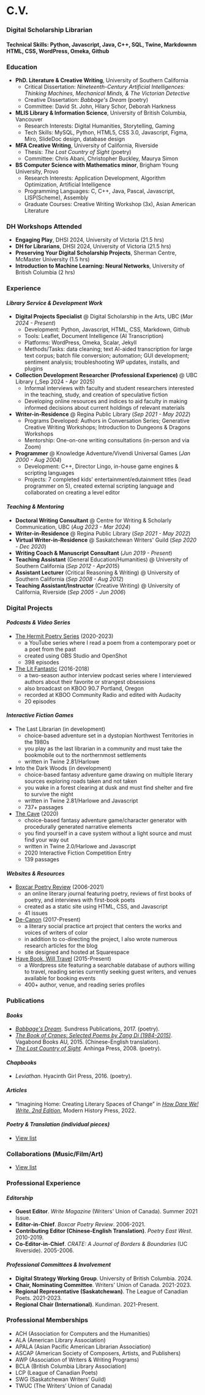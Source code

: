 # C.V.

### Digital Scholarship Librarian
#### Technical Skills: Python, Javascript, Java, C++, SQL, Twine, Markdownm HTML, CSS, WordPress, Omeka, Github

### Education
- **PhD. Literature & Creative Writing**, University of Southern California
  - Critical Dissertation: _Nineteenth-Century Artificial Intelligences: Thinking Machines, Mechanical Minds, & The Victorian Detective_
  - Creative Dissertation: _Babbage's Dream_ (poetry)
  - Committee: David St. John, Hilary Schor, Deborah Harkness
- **MLIS Library & Information Science**, University of British Columbia, Vancouver
  - Research Interests:  Digital Humanities, Storytelling, Gaming
  - Tech Skills: MySQL, Python, HTML5, CSS 3.0, Javascript, Figma, Miro, SlideDoc design, database design
- **MFA Creative Writing**, University of California, Riverside
  - Thesis: _The Lost Country of Sight_ (poetry)
  - Committee: Chris Abani, Christopher Buckley, Maurya Simon
- **BS Computer Science with Mathematics minor**, Brigham Young University, Provo
  - Research Interests: Application Development, Algorithm Optimization, Artificial Intelligence
  - Programming Languages: C, C++, Java, Pascal, Javascript, LISP(Scheme), Assembly
  - Graduate Courses: Creative Writing Workshop (3x), Asian American Literature

### DH Workshops Attended
- **Engaging Play**, DHSI 2024, University of Victoria (21.5 hrs)
- **DH for Librarians**, DHSI 2024, University of Victoria (21.5 hrs)
- **Preserving Your Digital Scholarship Projects**, Sherman Centre, McMaster University (1.5 hrs)
- **Introduction to Machine Learning: Neural Networks**, University of British Columbia (2 hrs)

### Experience
#### _Library Service & Development Work_
- **Digital Projects Specialist** @ Digital Scholarship in the Arts, UBC (_Mar 2024 - Present_)
  - Development: Python, Javascript, HTML, CSS, Markdown, Github
  - Tools: Leaflet, Document Intelligence (AI Transcription)
  - Platforms: WordPress, Omeka, Scalar, Jekyll
  - Methods/Tasks: data cleaning; text AI-aided transcription for large text corpus; batch file conversion; automation; GUI development; sentiment analysis; troubleshooting WP updates, installs, and plugins
- **Collection Development Researcher (Professional Experience)** @ UBC Library (_Sep 2024 - Apr 2025)
  - Informal interviews with faculty and student researchers interested in the teaching, study, and creation of speculative fiction
  - Developing online resources and indices to aid faculty in making informed decisions about current holdings of relevant materials
- **Writer-in-Residence** @ Regina Public Library (_Sep 2021 - May 2022_)
  - Programs Developed: Authors in Conversation Series; Generative Creative Writing Workshops; Introduction to Dungeons & Dragons Workshops
  - Mentorship: One-on-one writing consultations (in-person and via Zoom)  
- **Programmer** @ Knowledge Adventure/Vivendi Universal Games (_Jan 2000 - Aug 2004_)
  - Development: C++, Director Lingo, in-house game engines & scripting languages
  - Projects: 7 completed kids' entertainment/edutainment titles (lead programmer on 5), created external scripting language and collaborated on creating a level editor
  
#### _Teaching & Mentoring_
- **Doctoral Writing Consultant** @ Centre for Writing & Scholarly Communication, UBC (_Aug 2023 - Mar 2024_)
- **Writer-in-Residence** @ Regina Public Library (_Sep 2021 - May 2022_)
- **Virtual Writer-in-Residence** @ Saskatchewan Writers' Guild (_Sep 2020 - Dec 2020_)
- **Writing Coach & Manuscript Consultant** (_Jun 2019 - Present_)
- **Teaching Assistant** (General Education/Humanities) @ University of Southern California (_Sep 2012 - Apr2015_)
- **Assistant Lecturer** (Critical Reasoning & Writing) @ University of Southern California (_Sep 2008 - Aug 2012_)
- **Teaching Assistant/Instructor** (Creative Writing) @ University of California, Riverside (_Sep 2005 - Jun 2006_)

### Digital Projects 
#### _Podcasts & Video Series_
- [The Hermit Poetry Series](https://www.youtube.com/c/NeilAitken) (2020-2023)
   - a YouTube series where I read a poem from a contemporary poet or a poet from the past
   - created using OBS Studio and OpenShot
   - 398 episodes
- [The Lit Fantastic](http://www.thelitfantastic.com) (2016-2018)
   - a two-season author interview podcast series where I interviewed authors about their favorite or strangest obsessions
   - also broadcast on KBOO 90.7 Portland, Oregon
   - recorded at KBOO Community Radio and edited with Audacity
   - 20 episodes

#### _Interactive Fiction Games_
- The Last Librarian (in development)
   - choice-based adventure set in a dystopian Northwest Territories in the 1980s
   - you play as the last librarian in a community and must take the bookmobile out to the northernmost settlements
   - written in Twine 2.81/Harlowe
- Into the Dark Woods (in development)
   - choice-based fantasy adventure game drawing on multiple literary sources exploring roads taken and not taken
   - you wake in a forest clearing at dusk and must find shelter and fire to survive the night
   - written in Twine 2.81/Harlowe and Javascript
   - 737+ passages
- [The Cave](https://ifdb.org/viewgame?id=y771zb318c2szi9) (2020)
   - choice-based fantasy adventure game/character generator with procedurally generated narrative elements
   - you find yourself in a cave system without a light source and must find your way out
   - written in Twine 2.0/Harlowe and Javascript
   - 2020 Interactive Fiction Competition Entry
   - 139 passages

#### _Websites & Resources_
- [Boxcar Poetry Review](http://www.boxcarpoetry.com) (2006-2021)
   - an online literary journal featuring poetry, reviews of first books of poetry, and interviews with first-book poets
   - created as a static site using HTML, CSS, and Javascript
   - 41 issues
- [De-Canon](https://www.de-canon.com) (2017-Present)
   - a literary social practice art project that centers the works and voices of writers of color
   - in addition to co-directing the project, I also wrote numerous research articles for the blog
   - site designed and hosted at Squarespace
- [Have Book, Will Travel](http://www.havebookwilltravel.com) (2015-Present)
   - a Wordpress site featuring a searchable database of authors willing to travel, reading series currently seeking guest writers, and venues available for booking events
   - 400+ author, venue, and reading series profiles

### Publications 
#### _Books_ 
- [_Babbage's Dream_](https://sundress-publications.square.site/product/babbage-s-dream-by-neil-aitken/39). Sundress Publications, 2017. (poetry).
- [_The Book of Cranes: Selected Poems by Zang Di (1984-2015)_](https://vagabondpress.net/products/zang-di-the-book-of-cranes-selected-poems). Vagabond Books AU, 2015. (Chinese-English translation).
- [_The Lost Country of Sight_](https://www.anhingapress.org/poetry/the-lost-country-of-sight). Anhinga Press, 2008. (poetry).

#### _Chapbooks_
- _Leviathan_. Hyacinth Girl Press, 2016. (poetry).

#### _Articles_
- “Imagining Home: Creating Literary Spaces of Change” in [_How Dare We! Write. 2nd Edition_](https://www.modernhistorypress.com/store/How-Dare-We-Write-2nd-Edition-PB-p490926176), Modern History Press, 2022.

#### _Poetry & Translation (individual pieces)_
- [View list](creativewriting.md)

### Collaborations (Music/Film/Art)
- [View list](collaborations.md)


### Professional Experience
#### _Editorship_
- **Guest Editor**. _Write Magazine_ (Writers' Union of Canada). Summer 2021 Issue. 
- **Editor-in-Chief**. _Boxcar Poetry Review_. 2006-2021.
- **Contributing Editor (Chinese-English Translation)**. _Poetry East West_. 2010-2019.
- **Co-Editor-in-Chief**. _CRATE: A Journal of Borders & Boundaries_ (UC Riverside). 2005-2006.

#### _Professional Committees & Involvement_
- **Digital Strategy Working Group**. University of British Columbia. 2024.
- **Chair, Nominating Committee**. Writers' Union of Canada. 2021-2023.
- **Regional Representative (Saskatchewan)**. The League of Canadian Poets. 2021-2023.
- **Regional Chair (International)**. Kundiman. 2021-Present.

### Professional Memberships
- ACH (Association for Computers and the Humanities)
- ALA (American Library Association)
- APALA (Asian Pacific American Librarian Association)
- ASCAP (American Society of Composers, Artists, and Publishers)
- AWP (Association of Writers & Writing Programs)
- BCLA (British Columbia Library Association)
- LCP (League of Canadian Poets)
- SWG (Saskatchewan Writers’ Guild)
- TWUC (The Writers’ Union of Canada)
